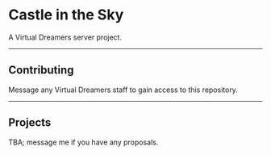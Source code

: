 # Castle in the Sky
A Virtual Dreamers server project.

****

## Contributing
Message any Virtual Dreamers staff to gain access to this repository.

****

## Projects
TBA; message me if you have any proposals.
